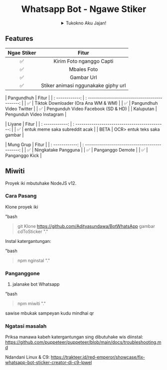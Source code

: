 <div align="center">
 
# Whatsapp Bot - Ngawe Stiker
<details>
 <summary>Tukokno Aku Jajan!</summary>

 [Saweria](https://saweria.co/donate/Aditya Sundawa)
 

</details>
</div>



## Features

| Ngae Stiker    |                Fitur             |
| :-----------:  | :--------------------------------: |
|       ✅       | Kirim Foto nganggo Capti          |
|       ✅       | Mbales Foto                       |
|       ✅       |Gambar Url                      |
|       ✅       | Stiker animasi nggunakake giphy url |

| Pangundhuh | Fitur |
| : ------------: | : --------------------------------------------: |
| ✅ | Tiktok Downloader (Ora Ana WM & WM) |
| ✅ | Pangundhuh Video Twitter |
| ✅ | Pengunduh Video Facebook (SD & HD) |
| Kaluputan | Pengunduh Video Instagram |


| Liyane | Fitur |
| : ------------: | : ---------------------------------------------: |
| ✅ | entuk meme saka subreddit acak |
| BETA | OCR> entuk teks saka gambar |


| Mung Grup | Fitur |
| : ------------: | : ---------------------------------------------: |
| ✅ | Ningkatake Pangguna |
| ✅ | Panganggo Demote |
| ✅ | Panganggo Kick |

## Miwiti

Proyek iki mbutuhake NodeJS v12.

### Cara Pasang
Klone proyek iki

"bash
> git Klone https://github.com/Adityasundawa/BotWhatsApp
> gambar cdToSticker
"."

Instal katergantungan:

"bash
> npm nginstal
"."

### Panganggone
1. jalanake bot Whatsapp

"bash
> npm miwiti
"."

sawise mbukak sampeyan kudu mindhai qr

### Ngatasi masalah
Priksa manawa kabeh katergantungan sing dibutuhake wis diinstal: https://github.com/puppeteer/puppeteer/blob/main/docs/troubleshooting.md

Ndandani Linux & C9: https://trakteer.id/red-emperor/showcase/fix-whatsapp-bot-sticker-creator-di-c9-lpwel

